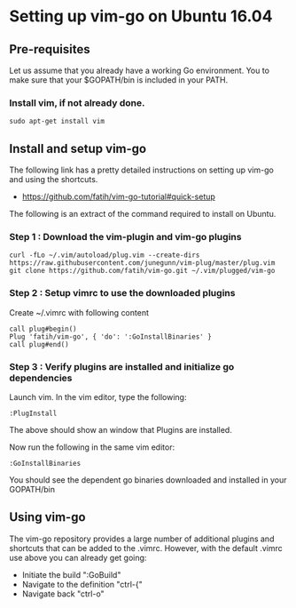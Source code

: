 # Setting up vim-go on Ubuntu 16.04

## Pre-requisites

Let us assume that you already have a working Go environment. You to make sure that your $GOPATH/bin is included in your PATH.

### Install vim, if not already done.
```
sudo apt-get install vim
```

## Install and setup vim-go

The following link has a pretty detailed instructions on setting up vim-go and using the shortcuts. 
- https://github.com/fatih/vim-go-tutorial#quick-setup

The following is an extract of the command required to install on Ubuntu.
### Step 1 : Download the vim-plugin and vim-go plugins
```
curl -fLo ~/.vim/autoload/plug.vim --create-dirs https://raw.githubusercontent.com/junegunn/vim-plug/master/plug.vim
git clone https://github.com/fatih/vim-go.git ~/.vim/plugged/vim-go
```

### Step 2 : Setup vimrc to use the downloaded plugins

Create ~/.vimrc with following content
```
call plug#begin()
Plug 'fatih/vim-go', { 'do': ':GoInstallBinaries' }
call plug#end()
```

### Step 3 : Verify plugins are installed and initialize go dependencies
Launch vim. In the vim editor, type the following:
```
:PlugInstall
```
The above should show an window that Plugins are installed.

Now run the following in the same vim editor:
```
:GoInstallBinaries
```

You should see the dependent go binaries downloaded and installed in your GOPATH/bin

## Using vim-go

The vim-go repository provides a large number of additional plugins and shortcuts that can be added to the .vimrc. However, with the default .vimrc use above you can already get going:
- Initiate the build ":GoBuild"
- Navigate to the definition "ctrl-{"
- Navigate back "ctrl-o"